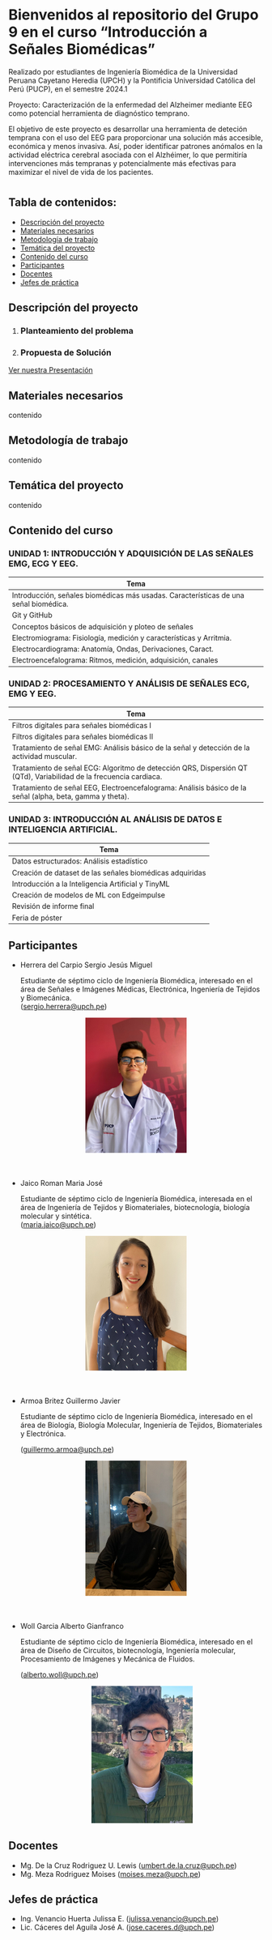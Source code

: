 
# Bienvenidos al repositorio del Grupo 9 en el curso “Introducción a Señales Biomédicas”
 Realizado por estudiantes de Ingeniería Biomédica de la Universidad Peruana Cayetano Heredia (UPCH) y la Pontificia Universidad Católica del Perú (PUCP), en el semestre 2024.1


Proyecto: Caracterización de la enfermedad del Alzheimer mediante EEG como potencial herramienta de diagnóstico temprano.

El objetivo de este proyecto es desarrollar una herramienta de deteción temprana con el uso del EEG para proporcionar una solución más accesible, económica y menos invasiva. Así, poder identificar patrones anómalos en la actividad eléctrica cerebral asociada con el Alzhéimer, lo que permitiría intervenciones más tempranas y potencialmente más efectivas para maximizar el nivel de vida de los pacientes.

#

## Tabla de contenidos:

* [Descripción del proyecto](#descripcion-del-proyecto)
* [Materiales necesarios](#materiales-necesarios)
* [Metodología de trabajo](#metodologia-de-trabajo)
* [Temática del proyecto](#tematica-del-proyecto)
* [Contenido del curso](#contenido-del-curso)
* [Participantes](#participantes)
* [Docentes](#docentes)
* [Jefes de práctica](#jefes-de-práctica)

## Descripción del proyecto

1. ### Planteamiento del problema

2. ### Propuesta de Solución

[Ver nuestra Presentación](https://www.canva.com/design/DAGBVwR0aRk/EpQsPL15Y5OwZCgcwBEfCA/view?utm_content=DAGBVwR0aRk&utm_campaign=designshare&utm_medium=link&utm_source=editor)
## Materiales necesarios

contenido

## Metodología de trabajo

contenido

## Temática del proyecto

contenido

## Contenido del curso

### UNIDAD 1: INTRODUCCIÓN Y ADQUISICIÓN DE LAS SEÑALES EMG, ECG Y EEG.

| Tema                                                                                                               |
|-------------------------------------------------------------                                                       |
| Introducción, señales biomédicas más usadas. Características de una señal biomédica.                               |
| Git y GitHub                                                                                                       |
| Conceptos básicos de adquisición y ploteo de señales                                                               |
| Electromiograma: Fisiología, medición y características y Arritmia.                                                | 
| Electrocardiograma: Anatomía, Ondas, Derivaciones, Caract.                                                         |
| Electroencefalograma: Ritmos, medición, adquisición, canales                                                       |

### UNIDAD 2: PROCESAMIENTO Y ANÁLISIS DE SEÑALES ECG, EMG Y EEG.

| Tema                                                                                                               |
|-------------------------------------------------------------                                                       |
| Filtros digitales para señales biomédicas I                                                                        |
| Filtros digitales para señales biomédicas II                                                                       |
| Tratamiento de señal EMG: Análisis básico de la señal y detección de la actividad muscular.                        |
| Tratamiento de señal ECG: Algoritmo de detección QRS, Dispersión QT (QTd), Variabilidad de la frecuencia cardiaca. |
| Tratamiento de señal EEG, Electroencefalograma: Análisis básico de la señal (alpha, beta, gamma y theta).          |

### UNIDAD 3: INTRODUCCIÓN AL ANÁLISIS DE DATOS E INTELIGENCIA ARTIFICIAL.

| Tema                                                                                                               |
|-------------------------------------------------------------                                                       |
| Datos estructurados: Análisis estadístico                                                                          |
| Creación de dataset de las señales biomédicas adquiridas                                                           |
| Introducción a la Inteligencia Artificial y TinyML                                                                 |
| Creación de modelos de ML con Edgeimpulse                                                                          |
| Revisión de informe final                                                                                          |
| Feria de póster                                                                                                    |


## Participantes

- Herrera del Carpio Sergio Jesús Miguel
    
    Estudiante de séptimo ciclo de Ingeniería Biomédica, interesado en el área de Señales e Imágenes Médicas, Electrónica, Ingeniería de Tejidos y Biomecánica.   
    (sergio.herrera@upch.pe)


<div style="text-align:center;">
    <img src="Imagenes/Sergio_Herrera.jpeg" width="200px">
</div>
<br>
<br>

- Jaico Roman Maria José   

    Estudiante de séptimo ciclo de Ingeniería Biomédica, interesada en el área de Ingeniería de Tejidos y Biomateriales, biotecnología, biología molecular y sintética.\
    (maria.jaico@upch.pe)

<div style="text-align:center;">
    <img src="Imagenes/Maria_Jaico.jpg" width="200px">
</div>
<br>
<br>

- Armoa Britez Guillermo Javier 

    Estudiante de séptimo ciclo de Ingeniería Biomédica, interesado en el área de Biología, Biología Molecular, Ingeniería de Tejidos, Biomateriales y Electrónica.

     (guillermo.armoa@upch.pe)
<div style="text-align:center;">
    <img src="Imagenes/Guillermo_Armoa(1).jpeg" width="200px">
</div>
<br>
<br>

- Woll Garcia Alberto Gianfranco 

    Estudiante de séptimo ciclo de Ingeniería Biomédica, interesado en el área de Diseño de Circuitos, biotecnología, Ingeniería molecular, Procesamiento de Imágenes y Mecánica de Fluidos. 
    
    (alberto.woll@upch.pe)
    <div style="text-align:center;">
    <img src="Imagenes/Alberto_Woll.jpeg" width="200px">
    </div>
    

## Docentes

- Mg. De la Cruz Rodriguez U. Lewis      (umbert.de.la.cruz@upch.pe)
- Mg. Meza Rodriguez Moises              (moises.meza@upch.pe)

## Jefes de práctica

- Ing. Venancio Huerta Julissa E.        (julissa.venancio@upch.pe)
- Lic. Cáceres del Aguila José A.        (jose.caceres.d@upch.pe)


